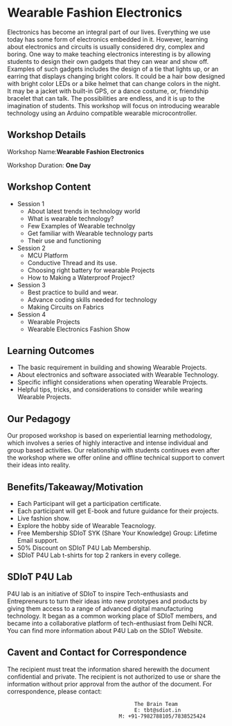 # Wearable Fashion Electronics

Electronics has become an integral part of our lives. Everything we use today has some form of electronics embedded in it. However, learning about electronics and circuits is usually considered dry, complex and boring. One way to make teaching electronics interesting is by allowing students to design their own gadgets that they can wear and show off. Examples of such gadgets includes the design of a tie that lights up, or an earring that displays changing bright colors. It could be a hair bow designed with bright color LEDs or a bike helmet that can change colors in the night. It may be a jacket with built-in GPS, or a dance costume, or, friendship bracelet that can talk. The possibilities are endless, and it is up to the imagination of students. This workshop will focus on introducing wearable technology using an Arduino compatible wearable microcontroller.

## Workshop Details

Workshop Name:**Wearable Fashion Electronics**

Workshop Duration: **One Day**

## Workshop Content
+ Session 1
  + About latest trends in technology world
  + What is wearable technology?
  + Few Examples of Wearable technolgy
  + Get familiar with Wearable technology parts
  + Their use and functioning
+ Session 2
  + MCU Platform
  + Conductive Thread and its use.
  + Choosing right battery for wearable Projects
  + How to Making a Waterproof Project?
+ Session 3
  + Best practice to build and wear.
  + Advance coding skills needed for technology
  + Making Circuits on Fabrics
+ Session 4
  + Wearable Projects
  + Wearable Electronics Fashion Show

## Learning Outcomes

+ The basic requirement in building and showing Wearable Projects.
+ About electronics and software associated with Wearable Technology.
+ Specific inflight considerations when operating Wearable Projects.
+ Helpful tips, tricks, and considerations to consider while wearing Wearable Projects.

## Our Pedagogy

Our proposed workshop is based on experiential learning methodology, which involves a series of highly interactive and intense individual and group based activities. Our relationship with students continues even after the workshop where we offer online and offline technical support to convert their ideas into reality.

## Benefits/Takeaway/Motivation

+ Each Participant will get a participation certificate.
+ Each participant will get E-book and future guidance for their projects.
+ Live fashion show.
+ Explore the hobby side of Wearable Teacnology.
+ Free Membership SDIoT SYK (Share Your Knowledge) Group: Lifetime Email support.
+ 50% Discount on SDIoT P4U Lab Membership.
+ SDIoT P4U Lab t-shirts for top 2 rankers in every college.

## SDIoT P4U Lab

P4U lab is an initiative of SDIoT to inspire Tech-enthusiasts and Entrepreneurs to turn their ideas into new prototypes and products by giving them access to a range of advanced digital manufacturing technology. It began as a common working place of SDIoT members, and became into a collaborative platform of tech-enthusiast from Delhi NCR. You can find more information about P4U Lab on the SDIoT Website.

## Cavent and Contact for Correspondence

The recipient must treat the information shared herewith the document confidential and private. The recipient is not authorized to use or share the information without prior approval from the author of the document. For correspondence, please contact:

                                             The Brain Team
                                             E: tbt@sdiot.in
                                        M: +91-7982788105/7838525424

